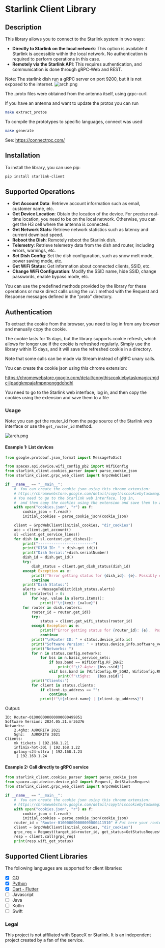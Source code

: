 # Starlink Client Library

## Description

This library allows you to connect to the Starlink system in two ways:
- **Directly to Starlink on the local network**: This option is available if Starlink is accessible within the local network. No authentication is required to perform operations in this case.
- **Remotely via the Starlink API**: This requires authentication, and communication is done through gRPC-Web and REST.

Note: The starlink dish run a gRPC server on port 9200, but it is not exposed to the internet.
![arch.png](https://raw.githubusercontent.com/Eitol/starlink-client/refs/heads/main/docs/imgs/arch.png)


The .proto files were obtained from the antenna itself, using grpc-curl.

If you have an antenna and want to update the protos you can run
```bash
make extract_protos
```

To compile the prototypes to specific languages, connect was used

```bash
make generate
```

See: https://connectrpc.com/

## Installation

To install the library, you can use pip:

```bash
pip install starlink-client
```


## Supported Operations

- **Get Account Data**: Retrieve account information such as email, customer name, etc.
- **Get Device Location**: Obtain the location of the device. For precise real-time location, you need to be on the local network. Otherwise, you can get the H3 cell where the antenna is connected.
- **Get Network Stats**: Retrieve network statistics such as latency and current download speed.
- **Reboot the Dish**: Remotely reboot the Starlink dish.
- **Telemetry**: Retrieve telemetry data from the dish and router, including errors, warnings, etc.
- **Set Dish Config**: Set the dish configuration, such as snow melt mode, power saving mode, etc.
- **Get WiFi Status**: Get information about connected clients, SSID, etc.
- **Change WiFi Configuration**: Modify the SSID name, hide SSID, change passwords, enable bypass mode, etc.

You can use the predefined methods provided by the library for these operations or make direct calls using the `call` method with the Request and Response messages defined in the "proto" directory.

## Authentication

To extract the cookie from the browser, you need to log in from any browser and manually copy the cookie.

The cookie lasts for 15 days, but the library supports cookie refresh, which allows for longer use if the cookie is refreshed regularly. Simply use the library within 15 days, and it will save the refreshed cookie in a directory.

Note that some calls can be made via Stream instead of gRPC unary calls.

You can create the cookie json using this chrome extension:

https://chromewebstore.google.com/detail/copythiscookiebytaskmagic/mjdcjjjpadgkmpajafmpnponggdohdhl

You need to go to the Starlink web interface, log in, and then copy the cookies using the extension and save them to a file

### Usage

Note: you can get the router_id from the page source of the Starlink web interface or use the `get_router_id` method.

![arch.png](https://raw.githubusercontent.com/Eitol/starlink-client/refs/heads/main/docs/imgs/arch.png)


#### Example 1: List devices
```python
from google.protobuf.json_format import MessageToDict

from spacex.api.device.wifi_config_pb2 import WifiConfig
from starlink_client.cookies_parser import parse_cookie_json
from starlink_client.grpc_web_client import GrpcWebClient

if __name__ == "__main__":
    #  You can create the cookie json using this chrome extension:
    # https://chromewebstore.google.com/detail/copythiscookiebytaskmagic/mjdcjjjpadgkmpajafmpnponggdohdhl
    # You need to go to the Starlink web interface, log in,
    #  and then copy the cookies using the extension and save them to a file
    with open("cookies.json", "r") as f:
        cookie_json = f.read()
        initial_cookies = parse_cookie_json(cookie_json)

    client = GrpcWebClient(initial_cookies, "dir_cookies")
    acc = client.get_account()
    sl =client.get_service_lines()
    for dish in sl.content.get_dishes():
        print("-------------------------")
        print("DISH_ID: " + dish.get_id())
        print("Dish Serial:"+dish.serialNumber)
        dish_id = dish.get_id()
        try:
            dish_status = client.get_dish_status(dish_id)
        except Exception as e:
            print(f"Error getting status for {dish_id}: {e}. Possibly offline.")
            continue
        print("Dish Status:")
        alerts = MessageToDict(dish_status.alerts)
        if len(alerts) > 0:
            for key, value in alerts.items():
                print(f"\t{key}: {value}")
        for router in dish.routers:
            router_id = router.get_id()
            try:
                status = client.get_wifi_status(router_id)
            except Exception as e:
                print(f"Error getting status for {router_id}: {e}.  Possibly offline.")
                continue
            print("\nRouter ID: " + status.device_info.id)
            print("Software Version: " + status.device_info.software_version)
            print("Networks: ")
            for n in status.config.networks:
                for bss in n.basic_service_sets:
                    if bss.band == WifiConfig.RF_2GHZ:
                        print(f"\t2.4ghz: {bss.ssid}")
                    elif bss.band in [WifiConfig.RF_5GHZ, WifiConfig.RF_5GHZ_HIGH]:
                        print(f"\t5ghz:   {bss.ssid}")
            print("Clients:")
            for client in status.clients:
                if client.ip_address == "":
                    continue
                print(f"\t{client.name} | {client.ip_address}")
```

Output: 
```text
ID: Router-010000000000000000499851
Software Version: 2024.05.31.mr36376
Networks: 
	2.4ghz: AURORITA 2021
	5ghz:   AURORITA 2021
Clients:
	mk tickets | 192.168.1.21
	infinix-hot-30i | 192.168.1.22
	galaxy-s24-ultra | 192.168.1.23
	 | 192.168.1.24
```


#### Example 2: Call directly to gRPC service

```python
from starlink_client.cookies_parser import parse_cookie_json
from spacex.api.device.device_pb2 import Request, GetStatusRequest
from starlink_client.grpc_web_client import GrpcWebClient

if __name__ == "__main__":
    #  You can create the cookie json using this chrome extension:
    # https://chromewebstore.google.com/detail/copythiscookiebytaskmagic/mjdcjjjpadgkmpajafmpnponggdohdhl
    with open("cookies.json", "r") as f:
        cookie_json = f.read()
        initial_cookies = parse_cookie_json(cookie_json)
    router_id = "Router-010000000000000000411510" # Put here your router_id
    client = GrpcWebClient(initial_cookies, "dir_cookies")
    grpc_req = Request(target_id=router_id, get_status=GetStatusRequest())
    resp = client.call(grpc_req)
    print(resp.wifi_get_status)
```

## Supported Client Libraries

The following languages are supported for client libraries:

- [x] [GO](https://github.com/Eitol/starlink-client/tree/main/libs/golang/client)
- [x] [Python](https://github.com/Eitol/starlink-client/tree/main/libs/python/starlink-client)
- [x] [Dart - Flutter](https://github.com/Eitol/starlink-client/tree/main/libs/dart)
- [ ] Javascript
- [ ] Java
- [ ] Kotlin
- [ ] Swift

### Legal

This project is not affiliated with SpaceX or Starlink. It is an independent project created by a fan of the service.